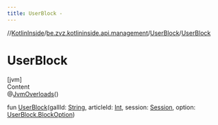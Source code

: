 ```yaml
---
title: UserBlock -
---
```

//[KotlinInside](../../index.md)/[be.zvz.kotlininside.api.management](../index.md)/[UserBlock](index.md)/[UserBlock](-user-block.md)



# UserBlock  
[jvm]  
Content  
@[JvmOverloads](https://kotlinlang.org/api/latest/jvm/stdlib/kotlin.jvm/-jvm-overloads/index.html)()  
  
fun [UserBlock](-user-block.md)(gallId: [String](https://kotlinlang.org/api/latest/jvm/stdlib/kotlin/-string/index.html), articleId: [Int](https://kotlinlang.org/api/latest/jvm/stdlib/kotlin/-int/index.html), session: [Session](../../be.zvz.kotlininside.session/-session/index.md), option: [UserBlock.BlockOption](-block-option/index.md))  



